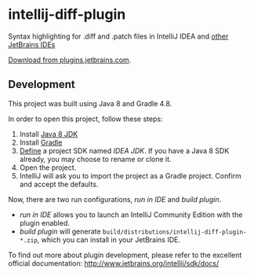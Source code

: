 # intellij-diff-plugin

Syntax highlighting for .diff and .patch files in IntelliJ IDEA and [other JetBrains IDEs](https://www.jetbrains.com/products.html)

[Download from plugins.jetbrains.com](https://plugins.jetbrains.com/plugin/11957-diff--patch-file-support).


## Development

This project was built using Java 8 and Gradle 4.8.

In order to open this project, follow these steps:

1. Install [Java 8 JDK](https://www.oracle.com/technetwork/java/javase/downloads/jdk8-downloads-2133151.html)
1. Install [Gradle](https://gradle.org/install/)
1. [Define](https://www.jetbrains.com/help/idea/sdk.html#define-sdk) a project SDK named *IDEA JDK*. If you have a Java 8 SDK already, you may choose to rename or clone it.
1. Open the project.
1. IntelliJ will ask you to import the project as a Gradle project. Confirm and accept the defaults.

Now, there are two run configurations, *run in IDE* and *build plugin*.

* *run in IDE* allows you to launch an IntelliJ Community Edition with the plugin enabled.
* *build plugin* will generate `build/distributions/intellij-diff-plugin-*.zip`, which you can install in your JetBrains IDE.

To find out more about plugin development, please refer to the excellent official documentation:
http://www.jetbrains.org/intellij/sdk/docs/

